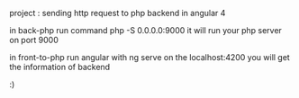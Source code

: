 project : sending http request to php backend in angular 4

in back-php run command php -S 0.0.0.0:9000
	it will run your php server on port 9000

in front-to-php run angular with ng serve
	on the localhost:4200 you will get the information of backend

:)
